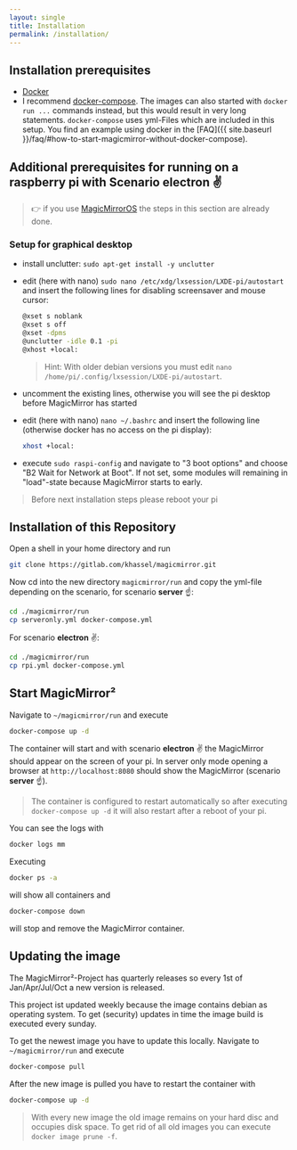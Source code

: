 ```yaml
---
layout: single
title: Installation
permalink: /installation/
---
```


## Installation prerequisites

* [Docker](https://docs.docker.com/engine/installation/)
* I recommend [docker-compose](https://docs.docker.com/compose/install/). The images can also started with `docker run ...` commands instead,
  but this would result in very long statements. `docker-compose` uses yml-Files which are included in this setup. You find an example using
  docker in the [FAQ]({{ site.baseurl }}/faq/#how-to-start-magicmirror-without-docker-compose).

## Additional prerequisites for running on a raspberry pi with Scenario **electron** ✌️

> 👉 if you use [MagicMirrorOS](https://github.com/guysoft/MagicMirrorOS) the steps in this section are already done.

### Setup for graphical desktop
- install unclutter: `sudo apt-get install -y unclutter`
- edit (here with nano) `sudo nano /etc/xdg/lxsession/LXDE-pi/autostart` and insert the following lines for disabling screensaver and mouse cursor:

  ```bash
  @xset s noblank
  @xset s off
  @xset -dpms
  @unclutter -idle 0.1 -pi
  @xhost +local:
  ```

  > Hint: With older debian versions you must edit `nano /home/pi/.config/lxsession/LXDE-pi/autostart`.

- uncomment the existing lines, otherwise you will see the pi desktop before MagicMirror has started
- edit (here with nano) `nano ~/.bashrc` and insert the following line (otherwise docker has no access on the pi display):
  ```bash
  xhost +local:
  ```
- execute `sudo raspi-config` and navigate to "3 boot options" and choose "B2 Wait for Network at Boot". If not set, some modules will remaining in "load"-state because MagicMirror starts to early.

> Before next installation steps please reboot your pi 

## Installation of this Repository

Open a shell in your home directory and run
```bash
git clone https://gitlab.com/khassel/magicmirror.git
```

Now cd into the new directory `magicmirror/run` and copy the yml-file depending on the scenario, for scenario **server** ☝️:
```bash
cd ./magicmirror/run
cp serveronly.yml docker-compose.yml
```

For scenario **electron** ✌️:
```bash
cd ./magicmirror/run
cp rpi.yml docker-compose.yml
```

## Start MagicMirror²

Navigate to `~/magicmirror/run` and execute

```bash
docker-compose up -d
```

The container will start and with scenario **electron** ✌️ the MagicMirror should appear on the screen of your pi. In server only mode opening a browser at `http://localhost:8080` should show the MagicMirror (scenario **server** ☝️).

> The container is configured to restart automatically so after executing `docker-compose up -d` it will also restart after a reboot of your pi.


You can see the logs with

```bash
docker logs mm
```

Executing
```bash
docker ps -a
```
will show all containers and 

```bash
docker-compose down
```

will stop and remove the MagicMirror container.

## Updating the image

The MagicMirror²-Project has quarterly releases so every 1st of Jan/Apr/Jul/Oct a new version is released.

This project ist updated weekly because the image contains debian as operating system. To get (security) updates in time the image build is executed every sunday.

To get the newest image you have to update this locally. Navigate to `~/magicmirror/run` and execute

```bash
docker-compose pull
```

After the new image is pulled you have to restart the container with

```bash
docker-compose up -d
```

> With every new image the old image remains on your hard disc and occupies disk space. To get rid of all old images you can execute `docker image prune -f`.